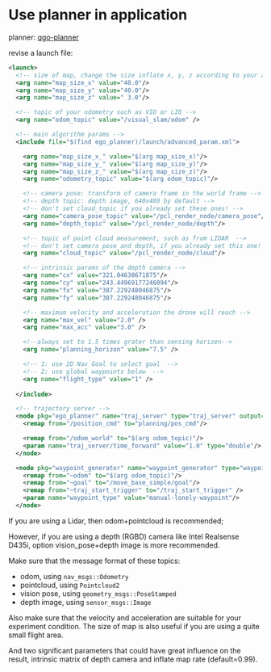 # Use planner in application

planner: [qgo-planner](https://github.com/ZJU-FAST-Lab/ego-planner)

revise a launch file:

```xml
<launch>
  <!-- size of map, change the size inflate x, y, z according to your application -->
  <arg name="map_size_x" value="40.0"/>
  <arg name="map_size_y" value="40.0"/>
  <arg name="map_size_z" value=" 3.0"/>

  <!-- topic of your odometry such as VIO or LIO -->
  <arg name="odom_topic" value="/visual_slam/odom" />

  <!-- main algorithm params -->
  <include file="$(find ego_planner)/launch/advanced_param.xml">

    <arg name="map_size_x_" value="$(arg map_size_x)"/>
    <arg name="map_size_y_" value="$(arg map_size_y)"/>
    <arg name="map_size_z_" value="$(arg map_size_z)"/>
    <arg name="odometry_topic" value="$(arg odom_topic)"/>

    <!-- camera pose: transform of camera frame in the world frame -->
    <!-- depth topic: depth image, 640x480 by default -->
    <!-- don't set cloud_topic if you already set these ones! -->
    <arg name="camera_pose_topic" value="/pcl_render_node/camera_pose"/>
    <arg name="depth_topic" value="/pcl_render_node/depth"/>

    <!-- topic of point cloud measurement, such as from LIDAR  -->
    <!-- don't set camera pose and depth, if you already set this one! -->
    <arg name="cloud_topic" value="/pcl_render_node/cloud"/>

    <!-- intrinsic params of the depth camera -->
    <arg name="cx" value="321.04638671875"/>
    <arg name="cy" value="243.44969177246094"/>
    <arg name="fx" value="387.229248046875"/>
    <arg name="fy" value="387.229248046875"/>

    <!-- maximum velocity and acceleration the drone will reach -->
    <arg name="max_vel" value="2.0" />
    <arg name="max_acc" value="3.0" />

    <!--always set to 1.5 times grater than sensing horizen-->
    <arg name="planning_horizon" value="7.5" /> 

    <!-- 1: use 2D Nav Goal to select goal  -->
    <!-- 2: use global waypoints below  -->
    <arg name="flight_type" value="1" />
    
  </include>

  <!-- trajectory server -->
  <node pkg="ego_planner" name="traj_server" type="traj_server" output="screen">
    <remap from="/position_cmd" to="planning/pos_cmd"/>

    <remap from="/odom_world" to="$(arg odom_topic)"/>
    <param name="traj_server/time_forward" value="1.0" type="double"/>
  </node>

  <node pkg="waypoint_generator" name="waypoint_generator" type="waypoint_generator" output="screen">
    <remap from="~odom" to="$(arg odom_topic)"/>        
    <remap from="~goal" to="/move_base_simple/goal"/>
    <remap from="~traj_start_trigger" to="/traj_start_trigger" />
    <param name="waypoint_type" value="manual-lonely-waypoint"/>    
  </node>
```

If you are using a Lidar, then odom+pointcloud is recommended;

However, if you are using a depth (RGBD) camera like Intel Realsense D435i, option vision_pose+depth image is more recommended.

Make sure that the message format of these topics:

* odom, using `nav_msgs::Odometry`
* pointcloud, using `Pointcloud2`
* vision pose, using `geometry_msgs::PoseStamped`
* depth image, using `sensor_msgs::Image`

Also make sure that the velocity and acceleration are suitable for your experiment  condition. The size of map is also useful if you are using a quite small flight area.

And two significant parameters that could have great influence on the result, intrinsic matrix of depth camera and inflate map rate (default=0.99).
